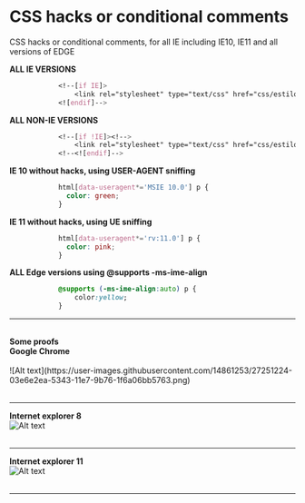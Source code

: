 # CSS hacks or conditional comments
CSS hacks or conditional comments, for all IE including IE10, IE11 and all versions of EDGE

<strong>ALL IE VERSIONS</strong>
```css
			<!--[if IE]>
				<link rel="stylesheet" type="text/css" href="css/estilos2.css" />
			<![endif]-->
```
<strong>ALL NON-IE VERSIONS</strong>
```css
			<!--[if !IE]><!-->
				<link rel="stylesheet" type="text/css" href="css/estilos1.css" />
			<!--<![endif]-->
```		
<strong>IE 10 without hacks, using USER-AGENT sniffing</strong>
```css
			html[data-useragent*='MSIE 10.0'] p {
			  color: green;
			}
```			
<strong>IE 11 without hacks, using UE sniffing</strong>
```css
			html[data-useragent*='rv:11.0'] p {
			  color: pink;
			}
```
<strong>ALL Edge versions using @supports -ms-ime-align </strong>
```css
			@supports (-ms-ime-align:auto) p {
				color:yellow; 
			}
```
<hr/>
				
<br/>
<strong>Some proofs</strong>
<br/><strong>Google Chrome</strong><br/> <br/>![Alt text](https://user-images.githubusercontent.com/14861253/27251224-03e6e2ea-5343-11e7-9b76-1f6a06bb5763.png)<br/><br/><hr/>

<strong>Internet explorer 8 </strong><br/>![Alt text](https://user-images.githubusercontent.com/14861253/27251226-0b15f09c-5343-11e7-8c60-20329ab2beba.png)<br/><br/><hr/>

<strong>Internet explorer 11</strong><br/>![Alt text](https://user-images.githubusercontent.com/14861253/27251228-10b8acb0-5343-11e7-8ceb-a62d98fcc75d.png)<br/><br/><hr/>
